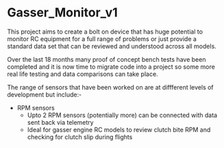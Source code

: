 # Gasser_Monitor_v1

This project aims to create a bolt on device that has huge potential to monitor RC equipment for a full range of problems
or just provide a standard data set that can be reviewed and understood across all models.

Over the last 18 months many proof of concept bench tests have been completed and it is now time to migrate code into a
project so some more real life testing and data comparisons can take place.

The range of sensors that have been worked on are at diffferent levels of development but include:-

* RPM sensors
  * Upto 2 RPM sensors (potentially more) can be connected with data sent back via telemetry
  * Ideal for gasser engine RC models to review clutch bite RPM and checking for clutch slip during flights 
